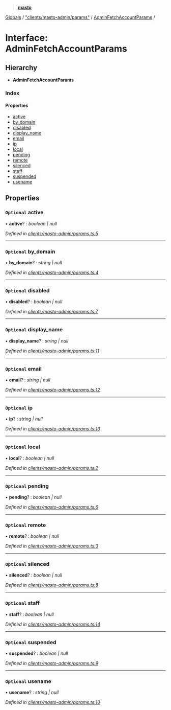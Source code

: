 > **[masto](../README.md)**

[Globals](../globals.md) / ["clients/masto-admin/params"](../modules/_clients_masto_admin_params_.md) / [AdminFetchAccountParams](_clients_masto_admin_params_.adminfetchaccountparams.md) /

# Interface: AdminFetchAccountParams

## Hierarchy

* **AdminFetchAccountParams**

### Index

#### Properties

* [active](_clients_masto_admin_params_.adminfetchaccountparams.md#optional-active)
* [by_domain](_clients_masto_admin_params_.adminfetchaccountparams.md#optional-by_domain)
* [disabled](_clients_masto_admin_params_.adminfetchaccountparams.md#optional-disabled)
* [display_name](_clients_masto_admin_params_.adminfetchaccountparams.md#optional-display_name)
* [email](_clients_masto_admin_params_.adminfetchaccountparams.md#optional-email)
* [ip](_clients_masto_admin_params_.adminfetchaccountparams.md#optional-ip)
* [local](_clients_masto_admin_params_.adminfetchaccountparams.md#optional-local)
* [pending](_clients_masto_admin_params_.adminfetchaccountparams.md#optional-pending)
* [remote](_clients_masto_admin_params_.adminfetchaccountparams.md#optional-remote)
* [silenced](_clients_masto_admin_params_.adminfetchaccountparams.md#optional-silenced)
* [staff](_clients_masto_admin_params_.adminfetchaccountparams.md#optional-staff)
* [suspended](_clients_masto_admin_params_.adminfetchaccountparams.md#optional-suspended)
* [usename](_clients_masto_admin_params_.adminfetchaccountparams.md#optional-usename)

## Properties

### `Optional` active

• **active**? : *boolean | null*

*Defined in [clients/masto-admin/params.ts:5](https://github.com/neet/masto.js/blob/aaa534e/src/clients/masto-admin/params.ts#L5)*

___

### `Optional` by_domain

• **by_domain**? : *string | null*

*Defined in [clients/masto-admin/params.ts:4](https://github.com/neet/masto.js/blob/aaa534e/src/clients/masto-admin/params.ts#L4)*

___

### `Optional` disabled

• **disabled**? : *boolean | null*

*Defined in [clients/masto-admin/params.ts:7](https://github.com/neet/masto.js/blob/aaa534e/src/clients/masto-admin/params.ts#L7)*

___

### `Optional` display_name

• **display_name**? : *string | null*

*Defined in [clients/masto-admin/params.ts:11](https://github.com/neet/masto.js/blob/aaa534e/src/clients/masto-admin/params.ts#L11)*

___

### `Optional` email

• **email**? : *string | null*

*Defined in [clients/masto-admin/params.ts:12](https://github.com/neet/masto.js/blob/aaa534e/src/clients/masto-admin/params.ts#L12)*

___

### `Optional` ip

• **ip**? : *string | null*

*Defined in [clients/masto-admin/params.ts:13](https://github.com/neet/masto.js/blob/aaa534e/src/clients/masto-admin/params.ts#L13)*

___

### `Optional` local

• **local**? : *boolean | null*

*Defined in [clients/masto-admin/params.ts:2](https://github.com/neet/masto.js/blob/aaa534e/src/clients/masto-admin/params.ts#L2)*

___

### `Optional` pending

• **pending**? : *boolean | null*

*Defined in [clients/masto-admin/params.ts:6](https://github.com/neet/masto.js/blob/aaa534e/src/clients/masto-admin/params.ts#L6)*

___

### `Optional` remote

• **remote**? : *boolean | null*

*Defined in [clients/masto-admin/params.ts:3](https://github.com/neet/masto.js/blob/aaa534e/src/clients/masto-admin/params.ts#L3)*

___

### `Optional` silenced

• **silenced**? : *boolean | null*

*Defined in [clients/masto-admin/params.ts:8](https://github.com/neet/masto.js/blob/aaa534e/src/clients/masto-admin/params.ts#L8)*

___

### `Optional` staff

• **staff**? : *boolean | null*

*Defined in [clients/masto-admin/params.ts:14](https://github.com/neet/masto.js/blob/aaa534e/src/clients/masto-admin/params.ts#L14)*

___

### `Optional` suspended

• **suspended**? : *boolean | null*

*Defined in [clients/masto-admin/params.ts:9](https://github.com/neet/masto.js/blob/aaa534e/src/clients/masto-admin/params.ts#L9)*

___

### `Optional` usename

• **usename**? : *string | null*

*Defined in [clients/masto-admin/params.ts:10](https://github.com/neet/masto.js/blob/aaa534e/src/clients/masto-admin/params.ts#L10)*